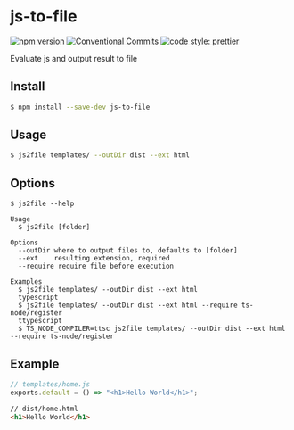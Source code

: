# js-to-file

[![npm version](https://img.shields.io/npm/v/js-to-file.svg)](https://www.npmjs.com/package/js-to-file)
[![Conventional Commits](https://img.shields.io/badge/Conventional%20Commits-1.0.0-yellow.svg)](https://conventionalcommits.org)
[![code style: prettier](https://img.shields.io/badge/code_style-prettier-ff69b4.svg?style=flat-square)](https://github.com/prettier/prettier)

Evaluate js and output result to file

## Install

```sh
$ npm install --save-dev js-to-file
```

## Usage

```sh
$ js2file templates/ --outDir dist --ext html
```

## Options

```
$ js2file --help

Usage
  $ js2file [folder]

Options
  --outDir where to output files to, defaults to [folder]
  --ext    resulting extension, required
  --require require file before execution

Examples
  $ js2file templates/ --outDir dist --ext html
  typescript
  $ js2file templates/ --outDir dist --ext html --require ts-node/register
  ttypescript
  $ TS_NODE_COMPILER=ttsc js2file templates/ --outDir dist --ext html --require ts-node/register
```

## Example

```js
// templates/home.js
exports.default = () => "<h1>Hello World</h1>";
```

```html
// dist/home.html
<h1>Hello World</h1>
```
